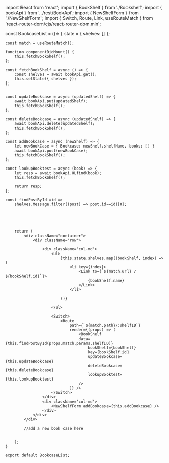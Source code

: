 import React from 'react';
import { BookShelf } from './Bookshelf';
import { bookApi } from '../rest/BookApi';
import { NewShelfForm } from './NewShelfForm';
import { Switch, Route, Link, useRouteMatch } from 'react-router-dom/cjs/react-router-dom.min';




const BookcaseList = ()=> {
    state = {
        shelves: []
    };

    const match = useRouteMatch();

    function componentDidMount() {
        this.fetchBookShelf();
    };

    const fetchBookShelf = async () => {
        const shelves = await bookApi.get();
        this.setState({ shelves });
    };


    const updateBookcase = async (updatedShelf) => {
        await bookApi.put(updatedShelf);
        this.fetchBookShelf();
    };

    const deleteBookcase = async (updatedShelf) => {
        await bookApi.delete(updatedShelf);
        this.fetchBookShelf();
    };

    const addBookcase = async (newShelf) => {
        let newBookCase = { Bookcase: newShelf.shelfName, books: [] }
        await bookApi.post(newBookCase);
        this.fetchBookShelf();
    };

    const lookupBooktest = async (book) => {
        let resp = await bookApi.OLfind(book);
        this.fetchBookShelf();

        return resp;
    };

    const findPostById =id => 
        shelves.Message.filter((post) => post.id==id)[0];
        


    
        
        return (
            <div className="container">
                <div className='row'>

                    <div className='col-md'>
                        <ul>
                            {this.state.shelves.map((bookShelf, index) => (
                                <li key={index}>
                                    <Link to={`${match.url} / ${bookShelf.id}`}>
                                        {bookShelf.name}
                                    </Link>
                                </li>

                            ))}

                        </ul>

                        <Switch>
                            <Route
                                path={`${match.path}/:shelfID`}
                                render={(props) => (
                                    <BookShelf
                                    data={this.findPostById(props.match.params.shelfID)}
                                        bookShelf={bookShelf}
                                        key={bookShelf.id}
                                        updateBookcase={this.updateBookcase}
                                        deleteBookcase={this.deleteBookcase}
                                        lookupBooktest={this.lookupBooktest}
                                    />
                                )} />
                        </Switch>
                    </div>
                    <div className='col-md'>
                        <NewShelfForm addBookcase={this.addBookcase} />
                    </div>
                </div>
            </div>

            //add a new book case here


        );
    }

    export default BookcaseList;


